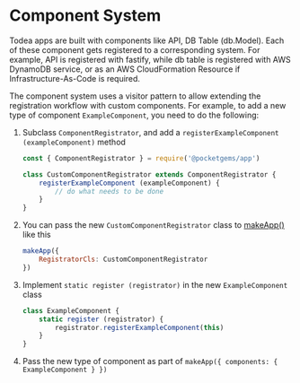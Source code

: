 # Component System
Todea apps are built with components like API, DB Table (db.Model). Each of
these component gets registered to a corresponding system. For example, API is
registered with fastify, while db table is registered with AWS DynamoDB service,
or as an AWS CloudFormation Resource if Infrastructure-As-Code is required.

The component system uses a visitor pattern to allow extending the registration
workflow with custom components. For example, to add a new type of component
`ExampleComponent`, you need to do the following:
1. Subclass `ComponentRegistrator`, and add a
   `registerExampleComponent (exampleComponent)` method
   ```js
   const { ComponentRegistrator } = require('@pocketgems/app')

   class CustomComponentRegistrator extends ComponentRegistrator {
       registerExampleComponent (exampleComponent) {
           // do what needs to be done
       }
   }
   ```
1. You can pass the new `CustomComponentRegistrator` class to
   [makeApp()](./make-app.md) like this
   ```js
   makeApp({
       RegistratorCls: CustomComponentRegistrator
   })
   ```
1. Implement `static register (registrator)` in the new `ExampleComponent` class
   ```js
   class ExampleComponent {
       static register (registrator) {
           registrator.registerExampleComponent(this)
       }
   }
   ```
1. Pass the new type of component as part of
   `makeApp({ components: { ExampleComponent } })`
